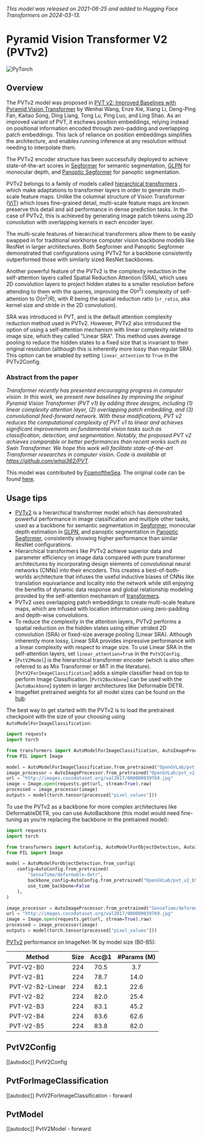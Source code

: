 <!--Copyright 2024 The HuggingFace Team. All rights reserved.

Licensed under the Apache License, Version 2.0 (the "License"); you may not use this file except in compliance with
the License. You may obtain a copy of the License at

http://www.apache.org/licenses/LICENSE-2.0

Unless required by applicable law or agreed to in writing, software distributed under the License is distributed on
an "AS IS" BASIS, WITHOUT WARRANTIES OR CONDITIONS OF ANY KIND, either express or implied. See the License for the
specific language governing permissions and limitations under the License.
-->
*This model was released on 2021-06-25 and added to Hugging Face Transformers on 2024-03-13.*

# Pyramid Vision Transformer V2 (PVTv2)

<div class="flex flex-wrap space-x-1">
<img alt="PyTorch" src="https://img.shields.io/badge/PyTorch-DE3412?style=flat&logo=pytorch&logoColor=white">
</div>

## Overview

The PVTv2 model was proposed in
[PVT v2: Improved Baselines with Pyramid Vision Transformer](https://huggingface.co/papers/2106.13797) by Wenhai Wang, Enze Xie, Xiang Li, Deng-Ping Fan, Kaitao Song, Ding Liang, Tong Lu, Ping Luo, and Ling Shao. As an improved variant of PVT, it eschews position embeddings, relying instead on positional information encoded through zero-padding and overlapping patch embeddings. This lack of reliance on position embeddings simplifies the architecture, and enables running inference at any resolution without needing to interpolate them.

The PVTv2 encoder structure has been successfully deployed to achieve state-of-the-art scores in [Segformer](https://huggingface.co/papers/2105.15203) for semantic segmentation, [GLPN](https://huggingface.co/papers/2201.07436) for monocular depth, and [Panoptic Segformer](https://huggingface.co/papers/2109.03814) for panoptic segmentation.

PVTv2 belongs to a family of models called [hierarchical transformers](https://natecibik.medium.com/the-rise-of-vision-transformers-f623c980419f) , which make adaptations to transformer layers in order to generate multi-scale feature maps. Unlike the columnal structure of Vision Transformer ([ViT](https://huggingface.co/papers/2010.11929)) which loses fine-grained detail, multi-scale feature maps are known preserve this detail and aid performance in dense prediction tasks. In the case of PVTv2, this is achieved by generating image patch tokens using 2D convolution with overlapping kernels in each encoder layer.

The multi-scale features of hierarchical transformers allow them to be easily swapped in for traditional workhorse computer vision backbone models like ResNet in larger architectures. Both Segformer and Panoptic Segformer demonstrated that configurations using PVTv2 for a backbone consistently outperformed those with similarly sized ResNet backbones.

Another powerful feature of the PVTv2 is the complexity reduction in the self-attention layers called Spatial Reduction Attention (SRA), which uses 2D convolution layers to project hidden states to a smaller resolution before attending to them with the queries, improving the $O(n^2)$ complexity of self-attention to $O(n^2/R)$, with $R$ being the spatial reduction ratio (`sr_ratio`, aka kernel size and stride in the 2D convolution).

SRA was introduced in PVT, and is the default attention complexity reduction method used in PVTv2. However, PVTv2 also introduced the option of using a self-attention mechanism with linear complexity related to image size, which they called "Linear SRA". This method uses average pooling to reduce the hidden states to a fixed size that is invariant to their original resolution (although this is inherently more lossy than regular SRA). This option can be enabled by setting `linear_attention` to `True` in the PVTv2Config.

### Abstract from the paper

*Transformer recently has presented encouraging progress in computer vision. In this work, we present new baselines by improving the original Pyramid Vision Transformer (PVT v1) by adding three designs, including (1) linear complexity attention layer, (2) overlapping patch embedding, and (3) convolutional feed-forward network. With these modifications, PVT v2 reduces the computational complexity of PVT v1 to linear and achieves significant improvements on fundamental vision tasks such as classification, detection, and segmentation. Notably, the proposed PVT v2 achieves comparable or better performances than recent works such as Swin Transformer. We hope this work will facilitate state-of-the-art Transformer researches in computer vision. Code is available at https://github.com/whai362/PVT.*

This model was contributed by [FoamoftheSea](https://huggingface.co/FoamoftheSea). The original code can be found [here](https://github.com/whai362/PVT).

## Usage tips

- [PVTv2](https://huggingface.co/papers/2106.13797) is a hierarchical transformer model which has demonstrated powerful performance in image classification and multiple other tasks, used as a backbone for semantic segmentation in [Segformer](https://huggingface.co/papers/2105.15203), monocular depth estimation in [GLPN](https://huggingface.co/papers/2201.07436), and panoptic segmentation in [Panoptic Segformer](https://huggingface.co/papers/2109.03814), consistently showing higher performance than similar ResNet configurations.
- Hierarchical transformers like PVTv2 achieve superior data and parameter efficiency on image data compared with pure transformer architectures by incorporating design elements of convolutional neural networks (CNNs) into their encoders. This creates a best-of-both-worlds architecture that infuses the useful inductive biases of CNNs like translation equivariance and locality into the network while still enjoying the benefits of dynamic data response and global relationship modeling provided by the self-attention mechanism of [transformers](https://huggingface.co/papers/1706.03762).
- PVTv2 uses overlapping patch embeddings to create multi-scale feature maps, which are infused with location information using zero-padding and depth-wise convolutions.
- To reduce the complexity in the attention layers, PVTv2 performs a spatial reduction on the hidden states using either strided 2D convolution (SRA) or fixed-size average pooling (Linear SRA). Although inherently more lossy, Linear SRA provides impressive performance with a linear complexity with respect to image size. To use Linear SRA in the self-attention layers, set `linear_attention=True` in the `PvtV2Config`.
- [`PvtV2Model`] is the hierarchical transformer encoder (which is also often referred to as Mix Transformer or MiT in the literature). [`PvtV2ForImageClassification`] adds a simple classifier head on top to perform Image Classification. [`PvtV2Backbone`] can be used with the [`AutoBackbone`] system in larger architectures like Deformable DETR.
- ImageNet pretrained weights for all model sizes can be found on the [hub](https://huggingface.co/models?other=pvt_v2).

 The best way to get started with the PVTv2 is to load the pretrained checkpoint with the size of your choosing using `AutoModelForImageClassification`:

```python
import requests
import torch

from transformers import AutoModelForImageClassification, AutoImageProcessor
from PIL import Image

model = AutoModelForImageClassification.from_pretrained("OpenGVLab/pvt_v2_b0")
image_processor = AutoImageProcessor.from_pretrained("OpenGVLab/pvt_v2_b0")
url = "http://images.cocodataset.org/val2017/000000039769.jpg"
image = Image.open(requests.get(url, stream=True).raw)
processed = image_processor(image)
outputs = model(torch.tensor(processed["pixel_values"]))
```

To use the PVTv2 as a backbone for more complex architectures like DeformableDETR, you can use AutoBackbone (this model would need fine-tuning as you're replacing the backbone in the pretrained model):

```python
import requests
import torch

from transformers import AutoConfig, AutoModelForObjectDetection, AutoImageProcessor
from PIL import Image

model = AutoModelForObjectDetection.from_config(
    config=AutoConfig.from_pretrained(
        "SenseTime/deformable-detr",
        backbone_config=AutoConfig.from_pretrained("OpenGVLab/pvt_v2_b5"),
        use_timm_backbone=False
    ),
)

image_processor = AutoImageProcessor.from_pretrained("SenseTime/deformable-detr")
url = "http://images.cocodataset.org/val2017/000000039769.jpg"
image = Image.open(requests.get(url, stream=True).raw)
processed = image_processor(image)
outputs = model(torch.tensor(processed["pixel_values"]))
```

[PVTv2](https://github.com/whai362/PVT/tree/v2) performance on ImageNet-1K by model size (B0-B5):

| Method           | Size | Acc@1 | #Params (M) |
|------------------|:----:|:-----:|:-----------:|
| PVT-V2-B0        |  224 |  70.5 |     3.7     |
| PVT-V2-B1        |  224 |  78.7 |     14.0    |
| PVT-V2-B2-Linear |  224 |  82.1 |     22.6    |
| PVT-V2-B2        |  224 |  82.0 |     25.4    |
| PVT-V2-B3        |  224 |  83.1 |     45.2    |
| PVT-V2-B4        |  224 |  83.6 |     62.6    |
| PVT-V2-B5        |  224 |  83.8 |     82.0    |

## PvtV2Config

[[autodoc]] PvtV2Config

## PvtForImageClassification

[[autodoc]] PvtV2ForImageClassification
    - forward

## PvtModel

[[autodoc]] PvtV2Model
    - forward
